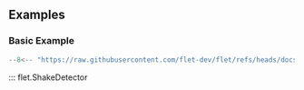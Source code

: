 ## Examples

### Basic Example

```python
--8<-- "https://raw.githubusercontent.com/flet-dev/flet/refs/heads/docs/sdk/python/examples/controls/shake-detector/basic.py"
```

::: flet.ShakeDetector
